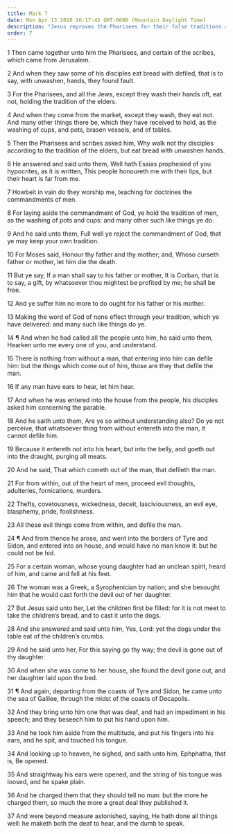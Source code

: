 ```yaml
---
title: Mark 7
date: Mon Apr 13 2020 16:17:45 GMT-0600 (Mountain Daylight Time)
description: "Jesus reproves the Pharisees for their false traditions and ceremonies—He casts a devil out of the daughter of a Greek woman—He opens the ears and loosens the tongue of a person with an impediment."
order: 7
---
```


1 Then came together unto him the Pharisees, and certain of the scribes, which came from Jerusalem.

2 And when they saw some of his disciples eat bread with defiled, that is to say, with unwashen, hands, they found fault.

3 For the Pharisees, and all the Jews, except they wash their hands oft, eat not, holding the tradition of the elders.

4 And when they come from the market, except they wash, they eat not. And many other things there be, which they have received to hold, as the washing of cups, and pots, brasen vessels, and of tables.

5 Then the Pharisees and scribes asked him, Why walk not thy disciples according to the tradition of the elders, but eat bread with unwashen hands.

6 He answered and said unto them, Well hath Esaias prophesied of you hypocrites, as it is written, This people honoureth me with their lips, but their heart is far from me.

7 Howbeit in vain do they worship me, teaching for doctrines the commandments of men.

8 For laying aside the commandment of God, ye hold the tradition of men, as the washing of pots and cups: and many other such like things ye do.

9 And he said unto them, Full well ye reject the commandment of God, that ye may keep your own tradition.

10 For Moses said, Honour thy father and thy mother; and, Whoso curseth father or mother, let him die the death.

11 But ye say, If a man shall say to his father or mother, It is Corban, that is to say, a gift, by whatsoever thou mightest be profited by me; he shall be free.

12 And ye suffer him no more to do ought for his father or his mother.

13 Making the word of God of none effect through your tradition, which ye have delivered: and many such like things do ye.

14 ¶ And when he had called all the people unto him, he said unto them, Hearken unto me every one of you, and understand.

15 There is nothing from without a man, that entering into him can defile him: but the things which come out of him, those are they that defile the man.

16 If any man have ears to hear, let him hear.

17 And when he was entered into the house from the people, his disciples asked him concerning the parable.

18 And he saith unto them, Are ye so without understanding also? Do ye not perceive, that whatsoever thing from without entereth into the man, it cannot defile him.

19 Because it entereth not into his heart, but into the belly, and goeth out into the draught, purging all meats.

20 And he said, That which cometh out of the man, that defileth the man.

21 For from within, out of the heart of men, proceed evil thoughts, adulteries, fornications, murders.

22 Thefts, covetousness, wickedness, deceit, lasciviousness, an evil eye, blasphemy, pride, foolishness.

23 All these evil things come from within, and defile the man.

24 ¶ And from thence he arose, and went into the borders of Tyre and Sidon, and entered into an house, and would have no man know it: but he could not be hid.

25 For a certain woman, whose young daughter had an unclean spirit, heard of him, and came and fell at his feet.

26 The woman was a Greek, a Syrophenician by nation; and she besought him that he would cast forth the devil out of her daughter.

27 But Jesus said unto her, Let the children first be filled: for it is not meet to take the children’s bread, and to cast it unto the dogs.

28 And she answered and said unto him, Yes, Lord: yet the dogs under the table eat of the children’s crumbs.

29 And he said unto her, For this saying go thy way; the devil is gone out of thy daughter.

30 And when she was come to her house, she found the devil gone out, and her daughter laid upon the bed.

31 ¶ And again, departing from the coasts of Tyre and Sidon, he came unto the sea of Galilee, through the midst of the coasts of Decapolis.

32 And they bring unto him one that was deaf, and had an impediment in his speech; and they beseech him to put his hand upon him.

33 And he took him aside from the multitude, and put his fingers into his ears, and he spit, and touched his tongue.

34 And looking up to heaven, he sighed, and saith unto him, Ephphatha, that is, Be opened.

35 And straightway his ears were opened, and the string of his tongue was loosed, and he spake plain.

36 And he charged them that they should tell no man: but the more he charged them, so much the more a great deal they published it.

37 And were beyond measure astonished, saying, He hath done all things well: he maketh both the deaf to hear, and the dumb to speak.
